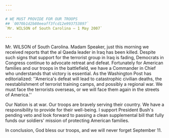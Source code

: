 ```yaml
---
---

# WE MUST PROVIDE FOR OUR TROOPS
## `0070b1d2b80eeaff3fcd12e993753897`
`Mr. WILSON of South Carolina — 1 May 2007`

---
```



Mr. WILSON of South Carolina. Madam Speaker, just this morning we 
received reports that the al Qaeda leader in Iraq has been killed. 
Despite such signs that support for the terrorist group in Iraq is 
fading, Democrats in Congress continue to advocate retreat and defeat. 
Fortunately for American families and our troops in the battlefield, we 
have a Commander in Chief who understands that victory is essential. As 
the Washington Post has editorialized: ''America's defeat will lead to 
catastrophic civilian deaths, the reestablishment of terrorist training 
camps, and possibly a regional war. We must face the terrorists 
overseas, or we will face them again in the streets of America.''

Our Nation is at war. Our troops are bravely serving their country. 
We have a responsibility to provide for their well-being. I support 
President Bush's pending veto and look forward to passing a clean 
supplemental bill that fully funds our soldiers' mission of protecting 
American families.

In conclusion, God bless our troops, and we will never forget 
September 11.

